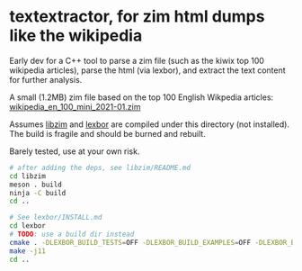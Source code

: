 # textextractor, for zim html dumps like the wikipedia

Early dev for a C++ tool to parse a zim file (such as the kiwix top 100 wikipedia articles), parse the html (via lexbor), and extract the text content for further analysis.

A small (1.2MB) zim file based on the top 100 English Wikpedia articles: [wikipedia_en_100_mini_2021-01.zim](https://dumps.wikimedia.org/other/kiwix/zim/wikipedia/wikipedia_en_100_mini_2021-01.zim)

Assumes [libzim](https://github.com/openzim/libzim) and [lexbor](https://github.com/lexbor/lexbor) are compiled under this directory (not installed). The build is fragile and should be burned and rebuilt.

Barely tested, use at your own risk.

```bash
# after adding the deps, see libzim/README.md
cd libzim
meson . build
ninja -C build
cd ..

# See lexbor/INSTALL.md
cd lexbor
# TODO: use a build dir instead
cmake . -DLEXBOR_BUILD_TESTS=OFF -DLEXBOR_BUILD_EXAMPLES=OFF -DLEXBOR_BUILD_SEPARATELY=ON
make -j11
cd ..

```


